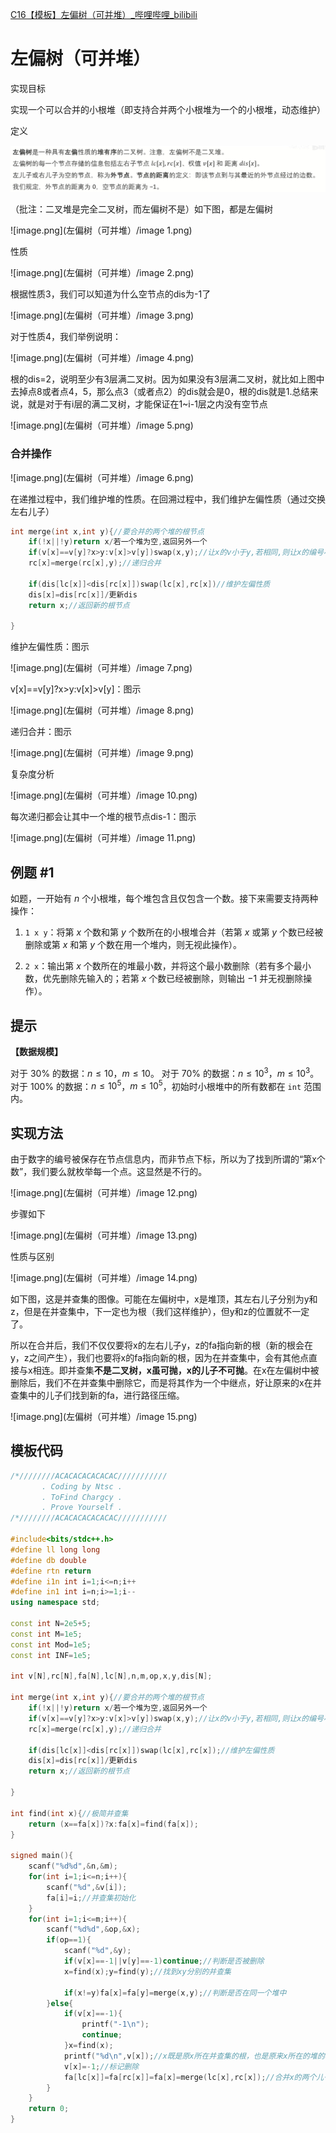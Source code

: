 [C16【模板】左偏树（可并堆）_哔哩哔哩_bilibili](https://www.bilibili.com/video/BV1Hz4y177gn/?spm_id_from=333.999.0.0)


# 左偏树（可并堆）

实现目标

实现一个可以合并的小根堆（即支持合并两个小根堆为一个的小根堆，动态维护）



定义

![image.png](左偏树（可并堆）/image.png)

（批注：二叉堆是完全二叉树，而左偏树不是）如下图，都是左偏树

![image.png](左偏树（可并堆）/image 1.png)

性质

![image.png](左偏树（可并堆）/image 2.png)

根据性质3，我们可以知道为什么空节点的dis为-1了

![image.png](左偏树（可并堆）/image 3.png)

对于性质4，我们举例说明：

![image.png](左偏树（可并堆）/image 4.png)

根的dis=2，说明至少有3层满二叉树。因为如果没有3层满二叉树，就比如上图中去掉点8或者点4，5，那么点3（或者点2）的dis就会是0，根的dis就是1.总结来说，就是对于有i层的满二叉树，才能保证在1~i-1层之内没有空节点

![image.png](左偏树（可并堆）/image 5.png)

### 合并操作

![image.png](左偏树（可并堆）/image 6.png)



在递推过程中，我们维护堆的性质。在回溯过程中，我们维护左偏性质（通过交换左右儿子）

```C++
int merge(int x,int y){//要合并的两个堆的根节点
	if(!x||!y)return x/若一个堆为空,返回另外一个
	if(v[x]==v[y]?x>y:v[x]>v[y])swap(x,y);//让x的v小于y,若相同,则让x的编号小于y.第二关键字由题目确定
	rc[x]=merge(rc[x],y);//递归合并
	
	if(dis[lc[x]]<dis[rc[x]])swap(lc[x],rc[x])//维护左偏性质
	dis[x]=dis[rc[x]]/更新dis
	return x;//返回新的根节点
	
}
```

维护左偏性质：图示

![image.png](左偏树（可并堆）/image 7.png)

v[x]==v[y]?x>y:v[x]>v[y]：图示

![image.png](左偏树（可并堆）/image 8.png)

递归合并：图示

![image.png](左偏树（可并堆）/image 9.png)

复杂度分析

![image.png](左偏树（可并堆）/image 10.png)

每次递归都会让其中一个堆的根节点dis-1：图示

![image.png](左偏树（可并堆）/image 11.png)

## 例题 #1

如题，一开始有 $n$ 个小根堆，每个堆包含且仅包含一个数。接下来需要支持两种操作：

1. `1 x y`：将第 $x$ 个数和第 $y$ 个数所在的小根堆合并（若第 $x$ 或第 $y$ 个数已经被删除或第 $x$ 和第 $y$ 个数在用一个堆内，则无视此操作）。

2. `2 x`：输出第 $x$ 个数所在的堆最小数，并将这个最小数删除（若有多个最小数，优先删除先输入的；若第 $x$ 个数已经被删除，则输出 $-1$ 并无视删除操作）。

## 提示

**【数据规模】**

对于 $30\%$ 的数据：$n\le 10$，$m\le 10$。
对于 $70\%$ 的数据：$n\le 10^3$，$m\le 10^3$。
对于 $100\%$ 的数据：$n\le 10^5$，$m\le 10^5$，初始时小根堆中的所有数都在 `int` 范围内。

## 实现方法

由于数字的编号被保存在节点信息内，而非节点下标，所以为了找到所谓的“第x个数”，我们要么就枚举每一个点。这显然是不行的。

![image.png](左偏树（可并堆）/image 12.png)

步骤如下

![image.png](左偏树（可并堆）/image 13.png)

性质与区别

![image.png](左偏树（可并堆）/image 14.png)

如下图，这是并查集的图像。可能在左偏树中，x是堆顶，其左右儿子分别为y和z，但是在并查集中，下一定也为根（我们这样维护），但y和z的位置就不一定了。

所以在合并后，我们不仅仅要将x的左右儿子y，z的fa指向新的根（新的根会在y，z之间产生），我们也要将x的fa指向新的根，因为在并查集中，会有其他点直接与x相连。即并查集**不是二叉树，x虽可抛，x的儿子不可抛**。在x在左偏树中被删除后，我们不在并查集中删除它，而是将其作为一个中继点，好让原来的x在并查集中的儿子们找到新的fa，进行路径压缩。

![image.png](左偏树（可并堆）/image 15.png)

## 模板代码

```C++
/*////////ACACACACACACAC///////////
       . Coding by Ntsc .
       . ToFind Chargcy .
       . Prove Yourself .
/*////////ACACACACACACAC///////////

#include<bits/stdc++.h>
#define ll long long
#define db double
#define rtn return
#define i1n int i=1;i<=n;i++
#define in1 int i=n;i>=1;i--
using namespace std;

const int N=2e5+5;
const int M=1e5;
const int Mod=1e5;
const int INF=1e5;

int v[N],rc[N],fa[N],lc[N],n,m,op,x,y,dis[N];

int merge(int x,int y){//要合并的两个堆的根节点
	if(!x||!y)return x/若一个堆为空,返回另外一个
	if(v[x]==v[y]?x>y:v[x]>v[y])swap(x,y);//让x的v小于y,若相同,则让x的编号小于y.第二关键字由题目确定
	rc[x]=merge(rc[x],y);//递归合并
	
	if(dis[lc[x]]<dis[rc[x]])swap(lc[x],rc[x]);//维护左偏性质
	dis[x]=dis[rc[x]]/更新dis
	return x;//返回新的根节点
	
}

int find(int x){//极简并查集
	return (x==fa[x])?x:fa[x]=find(fa[x]);
}

signed main(){
	scanf("%d%d",&n,&m);
	for(int i=1;i<=n;i++){
		scanf("%d",&v[i]);
		fa[i]=i;//并查集初始化
	}
	for(int i=1;i<=m;i++){
		scanf("%d%d",&op,&x);
		if(op==1){
			scanf("%d",&y);
			if(v[x]==-1||v[y]==-1)continue;//判断是否被删除
			x=find(x);y=find(y);//找到xy分别的并查集
			
			if(x!=y)fa[x]=fa[y]=merge(x,y);//判断是否在同一个堆中
		}else{
			if(v[x]==-1){
				printf("-1\n");
				continue;
			}x=find(x);
			printf("%d\n",v[x]);//x既是原x所在并查集的根，也是原来x所在的堆的根节点.既然是小根堆,那么根节点恰好是最小值.找到他即可
			v[x]=-1;//标记删除
			fa[lc[x]]=fa[rc[x]]=fa[x]=merge(lc[x],rc[x]);//合并x的两个儿子,抛弃x,并且返回新的根
		}
	}
	return 0;
}

```

